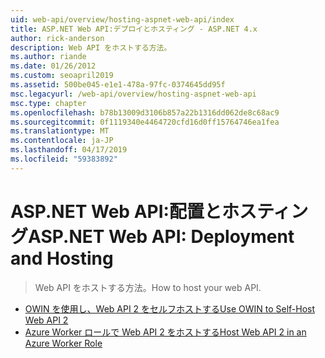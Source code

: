 ```yaml
---
uid: web-api/overview/hosting-aspnet-web-api/index
title: ASP.NET Web API:デプロイとホスティング - ASP.NET 4.x
author: rick-anderson
description: Web API をホストする方法。
ms.author: riande
ms.date: 01/26/2012
ms.custom: seoapril2019
ms.assetid: 500be045-e1e1-478a-97fc-0374645dd95f
msc.legacyurl: /web-api/overview/hosting-aspnet-web-api
msc.type: chapter
ms.openlocfilehash: b78b13009d3106b857a22b1316dd062de8c68ac9
ms.sourcegitcommit: 0f1119340e4464720cfd16d0ff15764746ea1fea
ms.translationtype: MT
ms.contentlocale: ja-JP
ms.lasthandoff: 04/17/2019
ms.locfileid: "59383892"
---
```

# <a name="aspnet-web-api-deployment-and-hosting"></a><span data-ttu-id="cf17a-103">ASP.NET Web API:配置とホスティング</span><span class="sxs-lookup"><span data-stu-id="cf17a-103">ASP.NET Web API: Deployment and Hosting</span></span>

> <span data-ttu-id="cf17a-104">Web API をホストする方法。</span><span class="sxs-lookup"><span data-stu-id="cf17a-104">How to host your web API.</span></span>


- [<span data-ttu-id="cf17a-105">OWIN を使用し、Web API 2 をセルフホストする</span><span class="sxs-lookup"><span data-stu-id="cf17a-105">Use OWIN to Self-Host Web API 2</span></span>](use-owin-to-self-host-web-api.md)
- [<span data-ttu-id="cf17a-106">Azure Worker ロールで Web API 2 をホストする</span><span class="sxs-lookup"><span data-stu-id="cf17a-106">Host Web API 2 in an Azure Worker Role</span></span>](host-aspnet-web-api-in-an-azure-worker-role.md)
